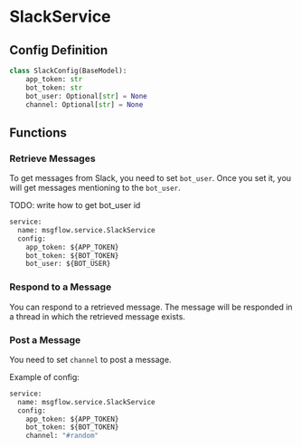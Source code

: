 # SlackService

## Config Definition

```py
class SlackConfig(BaseModel):
    app_token: str
    bot_token: str
    bot_user: Optional[str] = None
    channel: Optional[str] = None
```

## Functions

### Retrieve Messages

To get messages from Slack, you need to set `bot_user`.
Once you set it, you will get messages mentioning to the `bot_user`.

TODO: write how to get bot_user id

```py
service:
  name: msgflow.service.SlackService
  config:
    app_token: ${APP_TOKEN}
    bot_token: ${BOT_TOKEN}
    bot_user: ${BOT_USER}
```

### Respond to a Message

You can respond to a retrieved message.
The message will be responded in a thread in which the retrieved message exists.

### Post a Message

You need to set `channel` to post a message.

Example of config:

```py
service:
  name: msgflow.service.SlackService
  config:
    app_token: ${APP_TOKEN}
    bot_token: ${BOT_TOKEN}
    channel: "#random"
```
